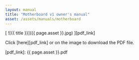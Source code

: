 ```yaml
---
layout: manual
title: "Motherboard v1 owner's manual"
asset: /assets/manuals/motherboard
---
```


[ ![{{ title }}]({{ page.asset }}.jpg) ][pdf_link]

Click [here][pdf_link] or on the image to download the PDF file.

[pdf_link]: {{ page.asset }}.pdf